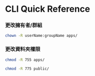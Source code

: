 # CLI Quick Reference


### 更改擁有者/群組
```sh
chown -R userName:groupName apps/
```

### 更改資料夾權限
```sh
chmod -R 755 apps/
```
```sh
chmod -R 775 public/
```

